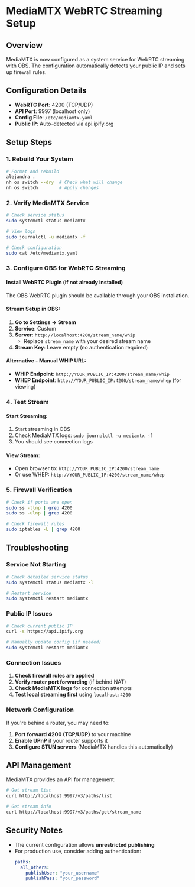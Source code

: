 # MediaMTX WebRTC Streaming Setup

## Overview
MediaMTX is now configured as a system service for WebRTC streaming with OBS. The configuration automatically detects your public IP and sets up firewall rules.

## Configuration Details
- **WebRTC Port**: 4200 (TCP/UDP)
- **API Port**: 9997 (localhost only)
- **Config File**: `/etc/mediamtx.yaml`
- **Public IP**: Auto-detected via api.ipify.org

## Setup Steps

### 1. Rebuild Your System
```bash
# Format and rebuild
alejandra .
nh os switch --dry  # Check what will change
nh os switch        # Apply changes
```

### 2. Verify MediaMTX Service
```bash
# Check service status
sudo systemctl status mediamtx

# View logs
sudo journalctl -u mediamtx -f

# Check configuration
sudo cat /etc/mediamtx.yaml
```

### 3. Configure OBS for WebRTC Streaming

#### Install WebRTC Plugin (if not already installed)
The OBS WebRTC plugin should be available through your OBS installation.

#### Stream Setup in OBS:
1. **Go to Settings → Stream**
2. **Service**: Custom
3. **Server**: `http://localhost:4200/stream_name/whip` 
   - Replace `stream_name` with your desired stream name
4. **Stream Key**: Leave empty (no authentication required)

#### Alternative - Manual WHIP URL:
- **WHIP Endpoint**: `http://YOUR_PUBLIC_IP:4200/stream_name/whip`
- **WHEP Endpoint**: `http://YOUR_PUBLIC_IP:4200/stream_name/whep` (for viewing)

### 4. Test Stream

#### Start Streaming:
1. Start streaming in OBS
2. Check MediaMTX logs: `sudo journalctl -u mediamtx -f`
3. You should see connection logs

#### View Stream:
- Open browser to: `http://YOUR_PUBLIC_IP:4200/stream_name`
- Or use WHEP: `http://YOUR_PUBLIC_IP:4200/stream_name/whep`

### 5. Firewall Verification
```bash
# Check if ports are open
sudo ss -tlnp | grep 4200
sudo ss -ulnp | grep 4200

# Check firewall rules
sudo iptables -L | grep 4200
```

## Troubleshooting

### Service Not Starting
```bash
# Check detailed service status
sudo systemctl status mediamtx -l

# Restart service
sudo systemctl restart mediamtx
```

### Public IP Issues
```bash
# Check current public IP
curl -s https://api.ipify.org

# Manually update config (if needed)
sudo systemctl restart mediamtx
```

### Connection Issues
1. **Check firewall rules are applied**
2. **Verify router port forwarding** (if behind NAT)
3. **Check MediaMTX logs** for connection attempts
4. **Test local streaming first** using `localhost:4200`

### Network Configuration
If you're behind a router, you may need to:
1. **Port forward 4200 (TCP/UDP)** to your machine
2. **Enable UPnP** if your router supports it
3. **Configure STUN servers** (MediaMTX handles this automatically)

## API Management
MediaMTX provides an API for management:
```bash
# Get stream list
curl http://localhost:9997/v3/paths/list

# Get stream info
curl http://localhost:9997/v3/paths/get/stream_name
```

## Security Notes
- The current configuration allows **unrestricted publishing**
- For production use, consider adding authentication:
  ```yaml
  paths:
    all_others:
      publishUser: "your_username"
      publishPass: "your_password"
  ```